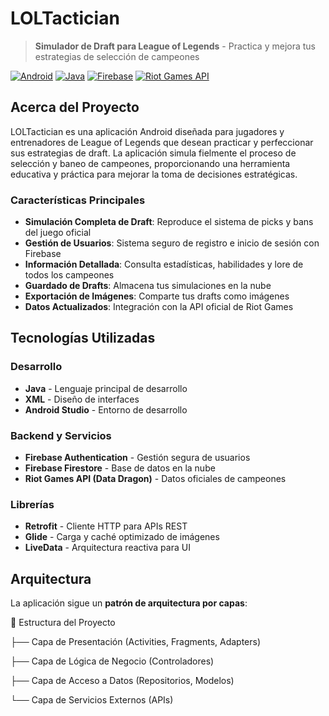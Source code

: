 # LOLTactician

> **Simulador de Draft para League of Legends** - Practica y mejora tus estrategias de selección de campeones

[![Android](https://img.shields.io/badge/Android-3DDC84?style=for-the-badge&logo=android&logoColor=white)](https://developer.android.com/)
[![Java](https://img.shields.io/badge/Java-ED8B00?style=for-the-badge&logo=java&logoColor=white)](https://www.java.com/)
[![Firebase](https://img.shields.io/badge/Firebase-039BE5?style=for-the-badge&logo=Firebase&logoColor=white)](https://firebase.google.com/)
[![Riot Games API](https://img.shields.io/badge/Riot_Games-D32936?style=for-the-badge&logo=riot-games&logoColor=white)](https://developer.riotgames.com/)

## Acerca del Proyecto

LOLTactician es una aplicación Android diseñada para jugadores y entrenadores de League of Legends que desean practicar y perfeccionar sus estrategias de draft. La aplicación simula fielmente el proceso de selección y baneo de campeones, proporcionando una herramienta educativa y práctica para mejorar la toma de decisiones estratégicas.

### Características Principales

- **Simulación Completa de Draft**: Reproduce el sistema de picks y bans del juego oficial
- **Gestión de Usuarios**: Sistema seguro de registro e inicio de sesión con Firebase
- **Información Detallada**: Consulta estadísticas, habilidades y lore de todos los campeones
- **Guardado de Drafts**: Almacena tus simulaciones en la nube
- **Exportación de Imágenes**: Comparte tus drafts como imágenes
- **Datos Actualizados**: Integración con la API oficial de Riot Games

## Tecnologías Utilizadas

### Desarrollo
- **Java** - Lenguaje principal de desarrollo
- **XML** - Diseño de interfaces
- **Android Studio** - Entorno de desarrollo

### Backend y Servicios
- **Firebase Authentication** - Gestión segura de usuarios
- **Firebase Firestore** - Base de datos en la nube
- **Riot Games API (Data Dragon)** - Datos oficiales de campeones

### Librerías
- **Retrofit** - Cliente HTTP para APIs REST
- **Glide** - Carga y caché optimizado de imágenes
- **LiveData** - Arquitectura reactiva para UI

## Arquitectura

La aplicación sigue un **patrón de arquitectura por capas**:

📁 Estructura del Proyecto

├── Capa de Presentación (Activities, Fragments, Adapters)

├── Capa de Lógica de Negocio (Controladores)

├── Capa de Acceso a Datos (Repositorios, Modelos)

└── Capa de Servicios Externos (APIs)
